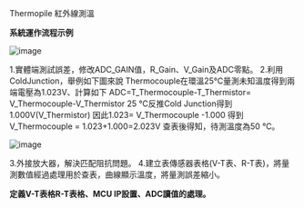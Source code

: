 Thermopile 紅外線測溫

**系統運作流程示例**


![image](https://github.com/andrealin355394/MCU/assets/58961531/692b1afc-8c96-4e3c-b518-ea4ca5fbc518)







1.實體端測試誤差，修改ADC_GAIN值，R_Gain、V_Gain及ADC零點。
2.利用ColdJunction，舉例如下圖來說 Thermocouple在環溫25℃量測未知溫度得到兩端電壓為1.023V、計算如下
ADC=T_Thermocouple-T_Thermistor= V_Thermocouple-V_Thermistor
25 ℃反推Cold Junction得到1.000V(V_Thermistor)
因此1.023= V_Thermocouple -1.000
得到V_Thermocouple = 1.023+1.000=2.023V
查表後得知，待測溫度為50 ℃。




![image](https://github.com/andrealin355394/MCU/assets/58961531/d31c1f21-cf52-4390-b619-f8250d5ccf37)




3.外接放大器，解決匹配阻抗問題。
4.建立表傳感器表格(V-T表、R-T表)，將量測數值經過處理用於查表，曲線顯示溫度，將量測誤差縮小。



**定義V-T表格R-T表格、MCU IP設置、ADC讀值的處理。**
